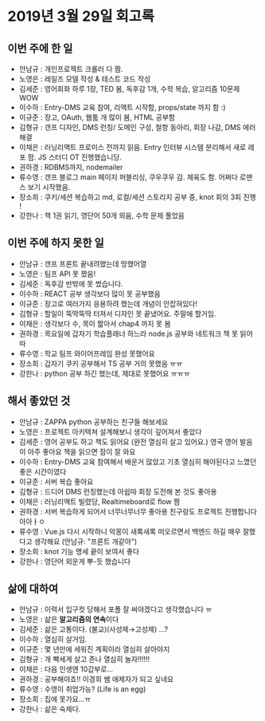 # 2019년 3월 29일 회고록

## 이번 주에 한 일
- 안남규 : 개인프로젝트 크롤러 다 짬. 
- 노영은 : 레일즈 모델 작성 & 테스트 코드 작성
- 김세준 : 영어회화 하루 1장, TED 봄, 독후감 1개, 수학 복습, 알고리즘 10문제 WOW
- 이수하 : Entry-DMS 교육 참여, 리액트 시작함, props/state 까지 함 :)
- 이규준 : 장고, OAuth, 웹툼 개 많이 봄, HTML 공부함
- 김형규 : 갠프 디자인, DMS 런칭/ 도메인 구성, 철항 동아리, 회장 나감, DMS 에러 해결 
- 이채은 : 러닝리액트 프로미스 전까지 읽음. Entry 인터뷰 시스템 분리해서 새로 레포 팜. JS 스터디 OT 진행했습니당.
- 권하경 : RDBMS까지, nodemailer
- 류수영 : 갠프 블로그 main 페이지 퍼블리싱, 쿠우쿠우 감. 체육도 함. 어쩌다 로맨스 보기 시작했음.
- 장소희 : 쿠키/세션 복습하고 md, 로컬/세션 스토리지 공부 중, knot 회의 3회 진행 !
- 강한나 : 책 1권 읽기, 영단어 50개 외움, 수학 문제 풀었음

## 이번 주에 하지 못한 일
- 안남규 : 갠프 프론트 끝내려했는데 망했어열 
- 노영은 : 팀프 API 못 짰음!
- 김세준 : 독후감 반밖에 못 썼습니다. 
- 이수하 : REACT 공부 생각보다 많이 못 공부했음
- 이규준 : 장고로 여러가지 응용하려 했는데 개념이 안잡혀있다!
- 김형규 : 할일이 뚝딱뚝딱 터져서 디자인 못 끝냈어요. 주말에 할거임.
- 이채은 : 생각보다 수, 목이 짧아서 chap4 까지 못 봄
- 권하경 : 목요일에 갑자기 학습플래너 하느라 node.js 공부와 네트워크 책 못 읽어따
- 류수영 : 학교 팀프 와이어프레임 완성 못했어요
- 장소희 : 갑자기 쿠키 공부해서 TS 공부 거의 못했음 ㅠㅠ
- 강한나 : python 공부 하긴 했는데, 제대로 못했어요 ㅠㅠㅠ

## 해서 좋았던 것
- 안남규 : ZAPPA python 공부하는 친구들 해보세요 
- 노영은 : 프로젝트 아키텍쳐 설계해보니 생각이 깊어져서 좋았다
- 김세준 : 영어 공부도 하고 책도 읽어요 (완전 열심히 살고 있어요.) 영국 영어 발음이 아주 좋아요 책을 읽으면 잠이 잘 와요
- 이수하 : Entry-DMS 교육 참여해서 배운거 많았고 기초 열심히 해야된다고 느꼈던 좋은 시간이였다
- 이규준 : 서버 복습 좋아요
- 김형규 : 드디어 DMS 런칭했는데 아쉽따 회장 도전해 본 것도 좋아용
- 이채은 : 러닝리액트 빌렸당, Realtimeboard로 flow 짬
- 권하경 : 서버 복습하게 되어서 너무너무너무 좋아용 친구랑도 프로젝트 진행합니다아아ㅏㅇ
- 류수영 : Vue.js 다시 시작하니 악몽이 새록새록 떠오르면서 백엔드 하길 매우 잘했다고 생각해요 (안남규: "프론트 개같아")
- 장소희 : knot 기능 명세 끝이 보여서 좋다
- 강한나 : 영단어 외운게 뿌-듯 했습니다

## 삶에 대하여
- 안남규 : 이력서 입구컷 당해서 포폴 잘 써야겠다고 생각했습니다 ㅠ  
- 노영은 : 삶은 **알고리즘의 연속**이다
- 김세준 : 삶은 고통이다. (불교)(사성제→고성제) ...?
- 이수하 : 열심히 살거임.
- 이규준 : 몇 년만에 세워진 계획이라 열심히 살아야지
- 김형규 : 개 빡세게 살고 존나 열심히 놀자!!!!!!
- 이채은 : 다음 인생엔 10갑부로...
- 권하경 : 공부해야죠!! 이경희 쌤 애제자가 되고 싶네요
- 류수영 : 수영이 취업가능? (Life is an egg)
- 장소희 : 집에 못가요...ㅠ
- 강한나 : 삶은 숙제다.